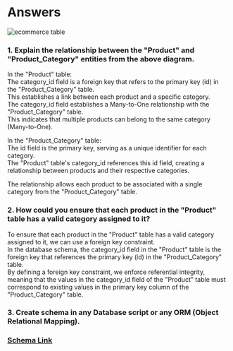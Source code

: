 # **Answers**


![ecommerce table](https://raw.githubusercontent.com/iAmritMalviya/DB-Assignment/main/product-management-ecommerce-table-.webp)


### 1. Explain the relationship between the "Product" and "Product_Category" entities from the above diagram. ###

In the "Product" table:</br>
The category_id field is a foreign key that refers to the primary key (id) in the "Product_Category" table.</br>
This establishes a link between each product and a specific category.</br>
The category_id field establishes a Many-to-One relationship with the "Product_Category" table.</br>
This indicates that multiple products can belong to the same category (Many-to-One).

In the "Product_Category" table:</br>
The id field is the primary key, serving as a unique identifier for each category.</br>
The "Product" table's category_id references this id field, creating a relationship between products and their respective categories.

The relationship allows each product to be associated with a single category from the "Product_Category" table.

### 2. How could you ensure that each product in the "Product" table has a valid category assigned to it? ###

To ensure that each product in the "Product" table has a valid category assigned to it, we can use a foreign key constraint. </br>In the database schema, the category_id field in the "Product" table is the foreign key that references the primary key (id) in the "Product_Category" table.</br>By defining a foreign key constraint, we enforce referential integrity, meaning that the values in the category_id field of the "Product" table must correspond to existing values in the primary key column of the "Product_Category" table.

### 3. Create schema in any Database script or any ORM (Object Relational Mapping). ###

### <a href='https://github.com/aditya-prakash-singh/DB-Assignment/blob/main/schema.sql'>Schema Link</a>
